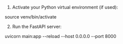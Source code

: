 1. Activate your Python virtual environment (if used):

 source venv/bin/activate

2. Run the FastAPI server:

 uvicorn main:app --reload --host 0.0.0.0 --port 8000
